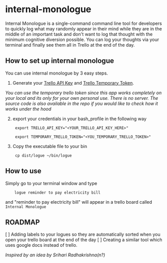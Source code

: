 # internal-monologue
Internal Monologue is a  single-command command line tool for developers to quickly log what may randomly appear in their mind while they are in the middle of an  important task and don't want to log that thought with the minimum cognitive diversion possible. You can log your thoughts via your terminal and finally see them all in Trello at the end of the day.


## How to set up internal monologue
You can use internal monologue by 3 easy steps.

1. Generate your [Trello API Key](https://trello.com/app-key) and [Trello Temporary Token](https://trello.com/1/authorize?expiration=never&scope=read,write,account&response_type=token&name=Server%20Token&key=efbd634e254c0250a96e4ac948616f12).

*You can use the temporary trello token since this app works completely on your local and its only for your own personal use. There is no server. The source code is also available in the repo if you would like to check how it works under the hood*

2. export your credentials in your bash_profile in the following way

		export TRELLO_API_KEY="<YOUR_TRELLO_API_KEY_HERE>"

		export TEMPORARY_TRELLO_TOKEN="<YOU_TEMPORARY_TRELLO_TOKEN>"


3. Copy the executable file to your bin

		cp dist/logue ~/bin/logue

## How to use

Simply go to your terminal window and type 

		logue reminder to pay electricity bill

and "reminder to pay electricity bill" will appear in a trello board called `Internal Monologue`

## ROADMAP

[ ] Adding labels to your logues so they are automatically sorted when you open your trello board at the end of the day
[ ] Creating a similar tool which uses google docs instead of trello.


*Inspired by an idea by Srihari Radhakrishna(n?)*


